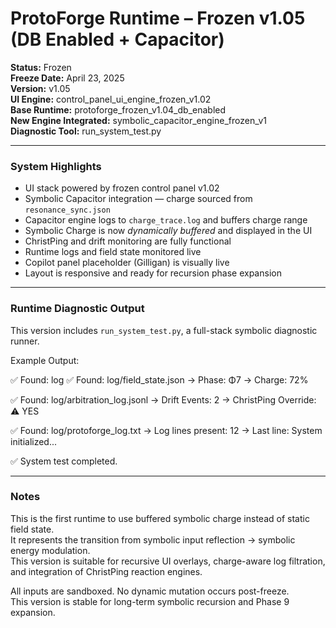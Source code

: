 # ProtoForge Runtime – Frozen v1.05 (DB Enabled + Capacitor)

**Status:** Frozen  
**Freeze Date:** April 23, 2025  
**Version:** v1.05  
**UI Engine:** control_panel_ui_engine_frozen_v1.02  
**Base Runtime:** protoforge_frozen_v1.04_db_enabled  
**New Engine Integrated:** symbolic_capacitor_engine_frozen_v1  
**Diagnostic Tool:** run_system_test.py  

---

### System Highlights

- UI stack powered by frozen control panel v1.02
- Symbolic Capacitor integration — charge sourced from `resonance_sync.json`
- Capacitor engine logs to `charge_trace.log` and buffers charge range
- Symbolic Charge is now *dynamically buffered* and displayed in the UI
- ChristPing and drift monitoring are fully functional
- Runtime logs and field state monitored live
- Copilot panel placeholder (Gilligan) is visually live
- Layout is responsive and ready for recursion phase expansion

---

### Runtime Diagnostic Output

This version includes `run_system_test.py`, a full-stack symbolic diagnostic runner.

Example Output:


✅ Found: log ✅ Found: log/field_state.json → Phase: Φ7 → Charge: 72%

✅ Found: log/arbitration_log.jsonl → Drift Events: 2 → ChristPing Override: ⚠️ YES

✅ Found: log/protoforge_log.txt → Log lines present: 12 → Last line: System initialized...

✅ System test completed.


---

### Notes

This is the first runtime to use buffered symbolic charge instead of static field state.  
It represents the transition from symbolic input reflection → symbolic energy modulation.  
This version is suitable for recursive UI overlays, charge-aware log filtration, and integration of ChristPing reaction engines.

All inputs are sandboxed. No dynamic mutation occurs post-freeze.  
This version is stable for long-term symbolic recursion and Phase 9 expansion.

